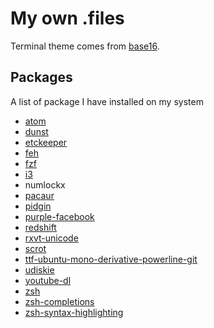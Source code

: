 # My own .files

Terminal theme comes from [base16](https://github.com/quarthex/base16-builder).

## Packages

A list of package I have installed on my system

* [atom](https://github.com/atom/atom)
* [dunst](http://www.knopwob.org/dunst/)
* [etckeeper](http://etckeeper.branchable.com/)
* [feh](http://www.knopwob.org/dunst/)
* [fzf](https://github.com/junegunn/fzf)
* [i3](http://i3wm.org/)
* numlockx
* [pacaur](https://github.com/marquis/pacaur)
* [pidgin](http://pidgin.im/)
* [purple-facebook](https://github.com/jgeboski/purple-facebook)
* [redshift](http://jonls.dk/redshift/)
* [rxvt-unicode](http://software.schmorp.de/pkg/rxvt-unicode.html)
* [scrot](http://scrot.sourcearchive.com/)
* [ttf-ubuntu-mono-derivative-powerline-git](https://github.com/powerline/font)
* [udiskie](https://pypi.python.org/pypi/udiskie)
* [youtube-dl](http://rg3.github.io/youtube-dl/)
* [zsh](http://www.zsh.org/)
* [zsh-completions](https://github.com/zsh-users/zsh-completions)
* [zsh-syntax-highlighting](https://github.com/zsh-users/zsh-syntax-highlighting)
